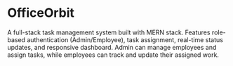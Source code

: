 # OfficeOrbit
A full-stack task management system built with MERN stack. Features role-based authentication (Admin/Employee), task assignment, real-time status updates, and responsive dashboard. Admin can manage employees and assign tasks, while employees can track and update their assigned work.
